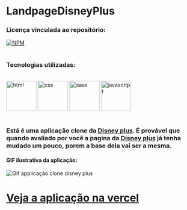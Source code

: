# LandpageDisneyPlus

### Licença vinculada ao repositório: 
[![NPM](https://img.shields.io/github/license/LuizFernandoDeveloper/LandpageDisneyPlus)](https://github.com/LuizFernandoDeveloper/LandpageDisneyPlus/blob/main/LIcence)

#
### Tecnologias utilizadas: 
<div style="display: inline_block "><br>
    <img alt="html" height="80" width="80" src="https://cdn.jsdelivr.net/gh/devicons/devicon/icons/html5/html5-original.svg"/>
    <img alt="css" height="80" width="80" src="https://cdn.jsdelivr.net/gh/devicons/devicon/icons/css3/css3-original.svg"/>
    <img alt="sass" height="80" width="80" src="https://cdn.jsdelivr.net/gh/devicons/devicon/icons/sass/sass-original.svg"/>
    <img alt="javascript" height="80" width="80" src="https://cdn.jsdelivr.net/gh/devicons/devicon/icons/javascript/javascript-original.svg"/>
</div>

#


### Está é uma aplicação clone da [Disney plus](https://www.disneyplus.com/pt-br). É provável que quando avaliado por você a pagina da [Disney plus](https://www.disneyplus.com/pt-br) já tenha mudado um pouco, porem a base dela vai ser a mesma.

#### GIF ilustrativa da aplicação:

![Gif applicação clone disney plus](./_img-for-readme/disney.gif)

# [Veja a aplicação  na vercel](https://landpage-disney-plus.vercel.app/)